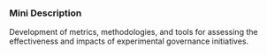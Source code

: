 ### Mini Description

Development of metrics, methodologies, and tools for assessing the effectiveness and impacts of experimental governance initiatives.
